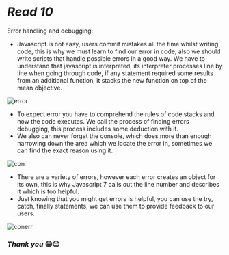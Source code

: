 # ***Read 10*** 

Error handling and debugging:
- Javascript is not easy, users commit mistakes all the time whilst writing code, this is why we must learn to find our error in code, also we should write scripts that handle possible errors in a good way.
We have to understand that javascript is interpreted, its interpreter processes line by line when going through code, if any statement required some results from an additional function, it stacks the new function on top of the mean objective.

![error](https://live.staticflickr.com/2664/3998685185_df377219f9.jpg)

- To expect error you have to comprehend the rules of code stacks and how the code executes.
We call the process of finding errors debugging, this process includes some deduction with it.
- We also can never forget the console, which does more than enough narrowing down the area which we locate the error in, sometimes we can find the exact reason using it.

![con](https://upload.wikimedia.org/wikipedia/commons/2/2f/Wikidata_Query_Service_Code_Samples_Dialog.png)

- There are a variety of errors, however each error creates an object for its own, this is why Javascript 7 calls out the line number and describes it which is too helpful.
- Just knowing that you might get errors is helpful, you can use the try, catch, finally statements, we can use them to provide feedback to our users.

![conerr](https://c1.staticflickr.com/9/8464/8444103343_1b4de890df_b.jpg)



### ***Thank you*** 😁😊